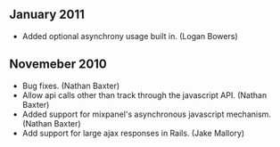 January 2011
------------

* Added optional asynchrony usage built in. (Logan Bowers)

Novemeber 2010
--------------

* Bug fixes. (Nathan Baxter)
* Allow api calls other than track through the javascript API. (Nathan Baxter)
* Added support for mixpanel's asynchronous javascript mechanism. (Nathan Baxter)
* Add support for large ajax responses in Rails. (Jake Mallory)
